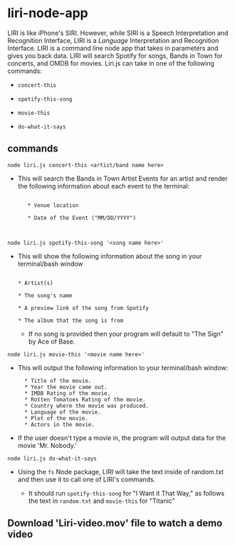 # liri-node-app
LIRI is like iPhone's SIRI. However, while SIRI is a Speech Interpretation and Recognition Interface, LIRI is a _Language_ Interpretation and Recognition Interface. LIRI is a command line node app that takes in parameters and gives you back data.
 LIRI will search Spotify for songs, Bands in Town for concerts, and OMDB for movies.
Liri.js can take in one of the following commands:

   * `concert-this`

   * `spotify-this-song`

   * `movie-this`

   * `do-what-it-says`
   
   ## commands
   
   `node liri.js concert-this <artist/band name here>`
* This will search the Bands in Town Artist Events  for an artist and render the following information about each event to the terminal:
  ```* Name of the venue

     * Venue location

     * Date of the Event ("MM/DD/YYYY")

   
`node liri.js spotify-this-song '<song name here>'`

   * This will show the following information about the song in your terminal/bash window
     ```

     * Artist(s)

     * The song's name

     * A preview link of the song from Spotify

     * The album that the song is from
       ```
       * If no song is provided then your program will default to "The Sign" by Ace of Base.
   
    node liri.js movie-this '<movie name here>'
   
   * This will output the following information to your terminal/bash window:

     ```
       * Title of the movie.
       * Year the movie came out.
       * IMDB Rating of the movie.
       * Rotten Tomatoes Rating of the movie.
       * Country where the movie was produced.
       * Language of the movie.
       * Plot of the movie.
       * Actors in the movie.
     ```

   * If the user doesn't type a movie in, the program will output data for the movie 'Mr. Nobody.'
   
   `node liri.js do-what-it-says`

   * Using the `fs` Node package, LIRI will take the text inside of random.txt and then use it to call one of LIRI's commands.

     * It should run `spotify-this-song` for "I Want it That Way," as follows the text in `random.txt` and `movie-this` for "Titanic"
## Download   'Liri-video.mov' file to watch a demo video 
